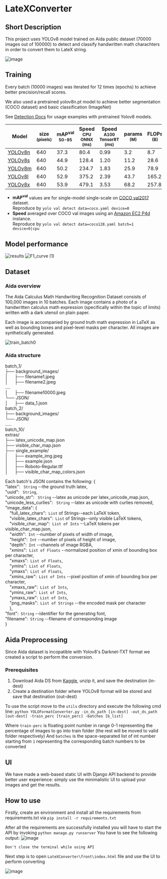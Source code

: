 # LateXConverter

## Short Description
This project uses YOLOv8 model trained on Aida public dataset (70000 images out of 100000) to detect and classify handwritten math charachters in order to convert them to LateX string.

![image](https://github.com/Avariq/LateXConverter/assets/48154142/d8445161-0543-450c-b514-c209eab762b0)

## Training
Every batch (10000 images) was iterated for 12 times (epochs) to achieve better precision/recall scores.

We also used a pretrained yolov8n.pt model to achieve better segmentation (COCO dataset) and basic classification (ImageNet)

See [Detection Docs](https://docs.ultralytics.com/tasks/detect/) for usage examples with pretrained Yolov8 models.

| Model                                                                                | size<br><sup>(pixels) | mAP<sup>val<br>50-95 | Speed<br><sup>CPU ONNX<br>(ms) | Speed<br><sup>A100 TensorRT<br>(ms) | params<br><sup>(M) | FLOPs<br><sup>(B) |
| ------------------------------------------------------------------------------------ | --------------------- | -------------------- | ------------------------------ | ----------------------------------- | ------------------ | ----------------- |
| [YOLOv8n](https://github.com/ultralytics/assets/releases/download/v0.0.0/yolov8n.pt) | 640                   | 37.3                 | 80.4                           | 0.99                                | 3.2                | 8.7               |
| [YOLOv8s](https://github.com/ultralytics/assets/releases/download/v0.0.0/yolov8s.pt) | 640                   | 44.9                 | 128.4                          | 1.20                                | 11.2               | 28.6              |
| [YOLOv8m](https://github.com/ultralytics/assets/releases/download/v0.0.0/yolov8m.pt) | 640                   | 50.2                 | 234.7                          | 1.83                                | 25.9               | 78.9              |
| [YOLOv8l](https://github.com/ultralytics/assets/releases/download/v0.0.0/yolov8l.pt) | 640                   | 52.9                 | 375.2                          | 2.39                                | 43.7               | 165.2             |
| [YOLOv8x](https://github.com/ultralytics/assets/releases/download/v0.0.0/yolov8x.pt) | 640                   | 53.9                 | 479.1                          | 3.53                                | 68.2               | 257.8             |

- **mAP<sup>val</sup>** values are for single-model single-scale on [COCO val2017](http://cocodataset.org) dataset.
  <br>Reproduce by `yolo val detect data=coco.yaml device=0`
- **Speed** averaged over COCO val images using an [Amazon EC2 P4d](https://aws.amazon.com/ec2/instance-types/p4/) instance.
  <br>Reproduce by `yolo val detect data=coco128.yaml batch=1 device=0|cpu`

  
## Model performance
![results](https://github.com/Avariq/LateXConverter/assets/48154142/cb1965b4-9eb3-4387-bd73-02a7ef38736e)
![F1_curve (1)](https://github.com/Avariq/LateXConverter/assets/48154142/8ca2b9a2-516d-4c36-b64e-e3a4ac1a8141)
  
## Dataset

### Aida overview
  
The Aida Calculus Math Handwriting Recognition Dataset consists of 100,000 images in 10 batches. Each image contains a photo of a handwritten calculus math expression (specifically within the topic of limits) written with a dark utensil on plain paper. 

Each image is accompanied by ground truth math expression in LaTeX as well as bounding boxes and pixel-level masks per character. All images are synthetically generated.
  
  
![train_batch0](https://github.com/Avariq/LateXConverter/assets/48154142/0a731c1f-a4d2-4b8a-8c78-6c5c8244c69b)
  
### Aida structure
  
batch_1/<br>
├── background_images/<br>
│ &emsp; ├── filename1.jpeg<br>
│ &emsp; ├── filename2.jpeg<br>
....<br>
│ &emsp; ├── filename10000.jpeg<br>
└── JSON/<br>
│ &emsp; ├── data_1.json<br>
batch_2/<br>
├── background_images/<br>
└── JSON/<br>
.....<br>
batch_10/<br>
extras/<br>
├── latex_unicode_map.json<br>
├── visible_char_map.json<br>
├── single_example/<br>
│ &emsp; ├── example_img.jpeg<br>
│ &emsp; ├── example.json<br>
│ &emsp; ├── Roboto-Regular.ttf<br>
│ &emsp; ├── visible_char_map_colors.json<br>


Each batch's JSON contains the following: 
{<br>
"latex":&ensp; ```String``` --the ground truth latex, <br>
"uuid":&ensp; ```String```, <br>
"unicode_str":&ensp; ```String``` --latex as unicode per latex_unicode_map.json, <br>
"unicode_less_curlies":&ensp; ```String``` --latex as unicode with curlies removed,<br>
"image_data": {<br>
&emsp;"full_latex_chars":&ensp;```List``` of Strings--each LaTeX token, <br>
&emsp;"visible_latex_chars":&ensp;```List``` of Strings--only visible LaTeX tokens, <br>
&emsp;"visible_char_map":&ensp;```List of Ints``` --LaTeX tokens per visible_char_map.json, <br>
&emsp;"width":&ensp;```Int``` --number of pixels of width of image, <br>
&emsp;"height":&ensp;```Int``` --number of pixels of height of image, <br>
&emsp;"depth":&ensp;```Int``` --channels of image RGBA, <br>
&emsp;"xmins":&ensp;```List of Floats``` --normalized position of xmin of bounding box per character, <br>
&emsp;"xmaxs":&ensp;```List of Floats```, <br>
&emsp;"ymins":&ensp;```List of Floats```, <br>
&emsp;"ymaxs":&ensp;```List of Floats```, <br>
&emsp;"xmins_raw":&ensp;```List of Ints``` --pixel position of xmin of bounding box per character, <br>
&emsp;"xmaxs_raw":&ensp;```List of Ints```,<br>
&emsp;"ymins_raw":&ensp;```List of Ints```,<br>
&emsp;"ymaxs_raw":&ensp;```List of Ints```,<br>
&emsp;"png_masks":&ensp;```List of Strings``` --the encoded mask per character<br>
&emsp;},<br>
"font":&ensp;```String``` --identifier for the generating font,<br>
"filename":&ensp;```String``` --filename of corresponding image<br>
}
  
## Aida Preprocessing

Since Aida dataset is incopatible with Yolov8's Darknet-TXT format we created a script to perform the conversion.
  
### Prerequisites
  1. Download Aida DS from [Kaggle](https://www.kaggle.com/datasets/aidapearson/ocr-data), unzip it, and save the destination (in-dest)
  2. Create a destination folder where YOLOv8 format will be stored and save that destination (out-dest)
  
  To use the script move to the ```utils``` directory and execute the following cmd line:
  ```python YOLOFormatConverter.py -in_ds_path [in-dest] -out_ds_path [out-dest] -train_perc [train_perc] -batches [b_list]```
  
  Where ```train-perc``` is floating point number in range 0-1 representing the percentage of images to go into train folder (the rest will be moved to valid folder respectively)
  And ```batches``` is the space-separated list of int number starting from ```1``` representing the corresponding batch numbers to be converted
  
  
## UI
We have made a web-based static UI with Django API backend to provide better user experience: simply use the minimalistic UI to upload your images and get the results.
  
  
## How to use
  
Firstly, create an environment and install all the requirements from requirements.txt via ```pip install -r requirements.txt```
  
After all the requirements are successfully installed you will have to start the API by invoking ```python manage.py runserver```
You have to see the following output:
  ![image](https://github.com/Avariq/LateXConverter/assets/48154142/2fed0bb1-946d-429f-a20b-0c56bb149ea8)
  
```Don't close the terminal while using API```
  
Next step is to open ```LateXConverter\front\index.html``` file and use the UI to perform converting
  
  ![image](https://github.com/Avariq/LateXConverter/assets/48154142/b73d4953-4a56-4681-b6bd-207097a8ea92)

